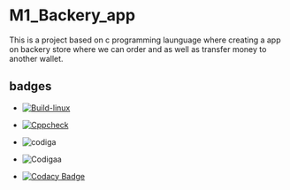 
# M1_Backery_app
 
This is a project based on c programming launguage where creating a app on backery store where we can order and as well as transfer money to another wallet.

## badges

* [![Build-linux](https://github.com/aravind667/M1_Backery_app/actions/workflows/Build_linux.yml/badge.svg)](https://github.com/aravind667/M1_Backery_app/actions/workflows/Build_linux.yml)

* [![Cppcheck](https://github.com/aravind667/M1_Backery_app/actions/workflows/Static_check.yml/badge.svg)](https://github.com/aravind667/M1_Backery_app/actions/workflows/Static_check.yml)

* ![codiga](https://api.codiga.io/project/30922/status/svg)

* ![Codigaa](https://api.codiga.io/project/30922/score/svg)

* [![Codacy Badge](https://app.codacy.com/project/badge/Grade/069243945c4f4936bb549746a48636f2)](https://www.codacy.com/gh/aravind667/M1_Backery_app/dashboard?utm_source=github.com&amp;utm_medium=referral&amp;utm_content=aravind667/M1_Backery_app&amp;utm_campaign=Badge_Grade)

